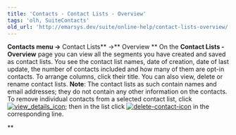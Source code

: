 ```yaml
---
title: 'Contacts - Contact Lists - Overview'
tags: 'olh, SuiteContacts'
old_url: 'http://emarsys.dev/suite/online-help/contact-lists-overview/'
---
```


**Contacts menu ->** Contact Lists** ->** Overview ** On the **Contact Lists - Overview** page you can view all the segments you have created and saved as contact lists. You see the contact list names, date of creation, date of last update, the number of contacts included and how many of them are opt-in contacts. To arrange columns, click their title. You can also view, delete or rename contact lists. **Note**: The contact lists as such contain names and email addresses; they do not contain any other information on the contacts. To remove individual contacts from a selected contact list, click [![view_details_icon](/assets/images/view_details_icon.png)](/assets/images/view_details_icon.png); then in the list click [![delete-contact-icon](/assets/images/delete-contact-icon.png)](/assets/images/delete-contact-icon.png) in the corresponding line.

**
